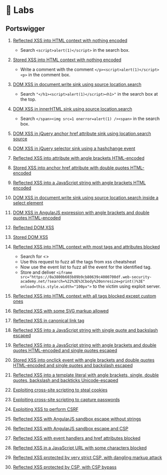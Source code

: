 # 🧪 Labs

## Portswigger


1.  [Reflected XSS into HTML context with nothing encoded](https://portswigger.net/web-security/cross-site-scripting/reflected/lab-html-context-nothing-encoded)
    - Search `<script>alert(1)</script>` in the search box.

2.  [Stored XSS into HTML context with nothing encoded](https://portswigger.net/web-security/cross-site-scripting/stored/lab-html-context-nothing-encoded)
    - Write a comment with the comment `</p><script>alert(1)</script><p>` in the comment box.

3.  [DOM XSS in document.write sink using source location.search](https://portswigger.net/web-security/cross-site-scripting/dom-based/lab-document-write-sink)
    - Search `"</h1><script>alert(1)</script><h1>"` in the search box at the top.

4.  [DOM XSS in innerHTML sink using source location.search](https://portswigger.net/web-security/cross-site-scripting/dom-based/lab-innerhtml-sink)
    - Search `</span><img src=1 onerror=alert(1) /><span>` in the search box.

5.  [DOM XSS in jQuery anchor href attribute sink using location.search source](https://portswigger.net/web-security/cross-site-scripting/dom-based/lab-jquery-href-attribute-sink)

6.  [DOM XSS in jQuery selector sink using a hashchange event](https://portswigger.net/web-security/cross-site-scripting/dom-based/lab-jquery-selector-hash-change-event)

7.  [Reflected XSS into attribute with angle brackets HTML-encoded](https://portswigger.net/web-security/cross-site-scripting/contexts/lab-attribute-angle-brackets-html-encoded)

8.  [Stored XSS into anchor href attribute with double quotes HTML-encoded](https://portswigger.net/web-security/cross-site-scripting/contexts/lab-href-attribute-double-quotes-html-encoded)

9.  [Reflected XSS into a JavaScript string with angle brackets HTML encoded](https://portswigger.net/web-security/cross-site-scripting/contexts/lab-javascript-string-angle-brackets-html-encoded)

10. [DOM XSS in document.write sink using source location.search inside a select element](https://portswigger.net/web-security/cross-site-scripting/dom-based/lab-document-write-sink-inside-select-element)

11. [DOM XSS in AngularJS expression with angle brackets and double quotes HTML-encoded](https://portswigger.net/web-security/cross-site-scripting/dom-based/lab-angularjs-expression)

12. [Reflected DOM XSS](https://portswigger.net/web-security/cross-site-scripting/dom-based/lab-dom-xss-reflected)

13. [Stored DOM XSS](https://portswigger.net/web-security/cross-site-scripting/dom-based/lab-dom-xss-stored)

14. [Reflected XSS into HTML context with most tags and attributes blocked](https://portswigger.net/web-security/cross-site-scripting/contexts/lab-html-context-with-most-tags-and-attributes-blocked)
    - Search for <>
    - Use this request to fuzz all the tags from xss cheatsheat
    - Now use the event list to fuzz all the event for the identified tag.
    - Store and deliver `<iframe src="https://0a3800b603b89b9cb80639c4000700df.web-security-academy.net/?search=%22%3E%3Cbody%20onresize=print()%3E" onload=this.style.width="100px">` to the victim using exploit server.
    
15. [Reflected XSS into HTML context with all tags blocked except custom ones](https://portswigger.net/web-security/cross-site-scripting/contexts/lab-html-context-with-all-standard-tags-blocked)

16. [Reflected XSS with some SVG markup allowed](https://portswigger.net/web-security/cross-site-scripting/contexts/lab-some-svg-markup-allowed)

17. [Reflected XSS in canonical link tag](https://portswigger.net/web-security/cross-site-scripting/contexts/lab-canonical-link-tag)

18. [Reflected XSS into a JavaScript string with single quote and backslash escaped](https://portswigger.net/web-security/cross-site-scripting/contexts/lab-javascript-string-single-quote-backslash-escaped)

19. [Reflected XSS into a JavaScript string with angle brackets and double quotes HTML-encoded and single quotes escaped](https://portswigger.net/web-security/cross-site-scripting/contexts/lab-javascript-string-angle-brackets-double-quotes-encoded-single-quotes-escaped)

20. [Stored XSS into onclick event with angle brackets and double quotes HTML-encoded and single quotes and backslash escaped](https://portswigger.net/web-security/cross-site-scripting/contexts/lab-onclick-event-angle-brackets-double-quotes-html-encoded-single-quotes-backslash-escaped)

21. [Reflected XSS into a template literal with angle brackets, single, double quotes, backslash and backticks Unicode-escaped](https://portswigger.net/web-security/cross-site-scripting/contexts/lab-javascript-template-literal-angle-brackets-single-double-quotes-backslash-backticks-escaped)

22. [Exploiting cross-site scripting to steal cookies](https://portswigger.net/web-security/cross-site-scripting/exploiting/lab-stealing-cookies)

23. [Exploiting cross-site scripting to capture passwords](https://portswigger.net/web-security/cross-site-scripting/exploiting/lab-capturing-passwords)

24. [Exploiting XSS to perform CSRF](https://portswigger.net/web-security/cross-site-scripting/exploiting/lab-perform-csrf)

25. [Reflected XSS with AngularJS sandbox escape without strings](https://portswigger.net/web-security/cross-site-scripting/contexts/client-side-template-injection/lab-angular-sandbox-escape-without-strings)

26. [Reflected XSS with AngularJS sandbox escape and CSP](https://portswigger.net/web-security/cross-site-scripting/contexts/client-side-template-injection/lab-angular-sandbox-escape-and-csp)

27. [Reflected XSS with event handlers and href attributes blocked](https://portswigger.net/web-security/cross-site-scripting/contexts/lab-event-handlers-and-href-attributes-blocked)

28. [Reflected XSS in a JavaScript URL with some characters blocked](https://portswigger.net/web-security/cross-site-scripting/contexts/lab-javascript-url-some-characters-blocked)

29. [Reflected XSS protected by very strict CSP, with dangling markup attack](https://portswigger.net/web-security/cross-site-scripting/content-security-policy/lab-very-strict-csp-with-dangling-markup-attack)

30. [Reflected XSS protected by CSP, with CSP bypass](https://portswigger.net/web-security/cross-site-scripting/content-security-policy/lab-csp-bypass)